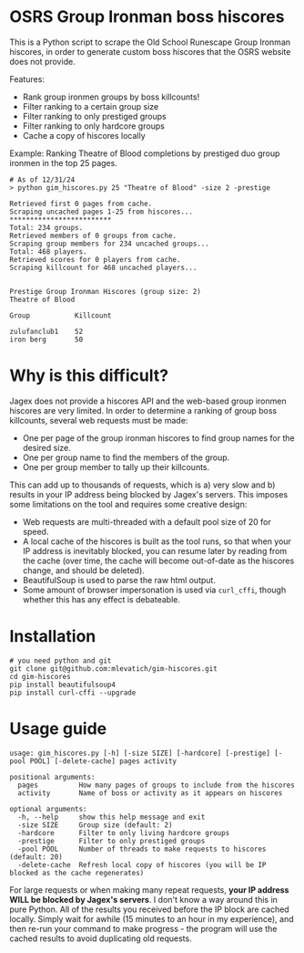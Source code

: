 # OSRS Group Ironman boss hiscores

This is a Python script to scrape the Old School Runescape Group Ironman hiscores, in order to generate custom boss hiscores that the OSRS website does not provide.

Features:
- Rank group ironmen groups by boss killcounts!
- Filter ranking to a certain group size
- Filter ranking to only prestiged groups
- Filter ranking to only hardcore groups
- Cache a copy of hiscores locally

Example: Ranking Theatre of Blood completions by prestiged duo group ironmen in the top 25 pages.
```
# As of 12/31/24
> python gim_hiscores.py 25 "Theatre of Blood" -size 2 -prestige

Retrieved first 0 pages from cache.
Scraping uncached pages 1-25 from hiscores... *************************
Total: 234 groups.
Retrieved members of 0 groups from cache.
Scraping group members for 234 uncached groups...
Total: 468 players.
Retrieved scores for 0 players from cache.
Scraping killcount for 468 uncached players...


Prestige Group Ironman Hiscores (group size: 2)
Theatre of Blood

Group           Killcount

zulufanclub1    52
iron berg       50
```

# Why is this difficult?

Jagex does not provide a hiscores API and the web-based group ironmen hiscores are very limited. In order to determine a ranking of group boss killcounts, several web requests must be made:
- One per page of the group ironman hiscores to find group names for the desired size.
- One per group name to find the members of the group.
- One per group member to tally up their killcounts.

This can add up to thousands of requests, which is a) very slow and b) results in your IP address being blocked by Jagex's servers. This imposes some limitations on the tool and requires some creative design:
- Web requests are multi-threaded with a default pool size of 20 for speed.
- A local cache of the hiscores is built as the tool runs, so that when your IP address is inevitably blocked, you can resume later by reading from the cache (over time, the cache will become out-of-date as the hiscores change, and should be deleted).
- BeautifulSoup is used to parse the raw html output.
- Some amount of browser impersonation is used via `curl_cffi`, though whether this has any effect is debateable.

# Installation

```
# you need python and git
git clone git@github.com:mlevatich/gim-hiscores.git
cd gim-hiscores
pip install beautifulsoup4
pip install curl-cffi --upgrade
```

# Usage guide

```
usage: gim_hiscores.py [-h] [-size SIZE] [-hardcore] [-prestige] [-pool POOL] [-delete-cache] pages activity

positional arguments:
  pages          How many pages of groups to include from the hiscores
  activity       Name of boss or activity as it appears on hiscores

optional arguments:
  -h, --help     show this help message and exit
  -size SIZE     Group size (default: 2)
  -hardcore      Filter to only living hardcore groups
  -prestige      Filter to only prestiged groups
  -pool POOL     Number of threads to make requests to hiscores (default: 20)
  -delete-cache  Refresh local copy of hiscores (you will be IP blocked as the cache regenerates)
```

For large requests or when making many repeat requests, **your IP address WILL be blocked by Jagex's servers**. I don't know a way around this in pure Python. All of the results you received before the IP block are cached locally. Simply wait for awhile (15 minutes to an hour in my experience), and then re-run your command to make progress - the program will use the cached results to avoid duplicating old requests.